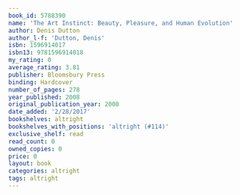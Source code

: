 ```yaml
---
book_id: 5788390
name: 'The Art Instinct: Beauty, Pleasure, and Human Evolution'
author: Denis Dutton
author_l-f: 'Dutton, Denis'
isbn: 1596914017
isbn13: 9781596914018
my_rating: 0
average_rating: 3.81
publisher: Bloomsbury Press
binding: Hardcover
number_of_pages: 278
year_published: 2008
original_publication_year: 2008
date_added: '2/28/2017'
bookshelves: altright
bookshelves_with_positions: 'altright (#114)'
exclusive_shelf: read
read_count: 0
owned_copies: 0
price: 0
layout: book
categories: altright
tags: altright
---
```

